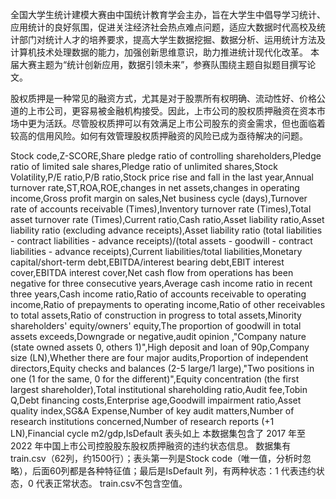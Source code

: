 全国大学生统计建模大赛由中国统计教育学会主办，旨在大学生中倡导学习统计、应用统计的良好氛围，促进关注经济社会热点难点问题，适应大数据时代高校及统计部门对统计人才的培养要求，提高大学生数据挖掘、数据分析、运用统计方法及计算机技术处理数据的能力，加强创新思维意识，助力推进统计现代化改革。
本届大赛主题为“统计创新应用，数据引领未来”，参赛队围绕主题自拟题目撰写论文。

股权质押是一种常见的融资方式，尤其是对于股票所有权明确、流动性好、价格公道的上市公司，更容易被金融机构接受。因此，上市公司的股权质押融资在资本市场中更为活跃。尽管股权质押可以有效满足上市公司股东的资金需求，但也面临着较高的信用风险。如何有效管理股权质押融资的风险已成为亟待解决的问题。

Stock code,Z-SCORE,Share pledge ratio of controlling shareholders,Pledge ratio of limited sale shares,Pledge ratio of unlimited shares,Stock Volatility,P/E ratio,P/B ratio,Stock price rise and fall in the last year,Annual turnover rate,ST,ROA,ROE,changes in net assets,changes in operating income,Gross profit margin on sales,Net business cycle (days),Turnover rate of accounts receivable (Times),Inventory turnover rate (Times),Total asset turnover rate (Times),Current ratio,Cash ratio,Asset liability ratio,Asset liability ratio (excluding advance receipts),Asset liability ratio (total liabilities - contract liabilities - advance receipts)/(total assets - goodwill - contract liabilities - advance receipts),Current liabilities/total liabilities,Monetary capital/short-term debt,EBITDA/interest bearing debt,EBIT interest cover,EBITDA interest cover,Net cash flow from operations has been negative for three consecutive years,Average cash income ratio in recent three years,Cash income ratio,Ratio of accounts receivable to operating income,Ratio of prepayments to operating income,Ratio of other receivables to total assets,Ratio of construction in progress to total assets,Minority shareholders' equity/owners' equity,The proportion of goodwill in total assets exceeds,Downgrade or negative,audit opinion ,"Company nature (state owned assets 0, others 1)",High deposit and loan of 90p,Company size (LN),Whether there are four major audits,Proportion of independent directors,Equity checks and balances (2-5 large/1 large),"Two positions in one (1 for the same, 0 for the different)",Equity concentration (the first largest shareholder),Total institutional shareholding ratio,Audit fee,Tobin Q,Debt financing costs,Enterprise age,Goodwill impairment ratio,Asset quality index,SG&A Expense,Number of key audit matters,Number of research institutions concerned,Number of research reports (+1 LN),Financial cycle m2/gdp,IsDefault
表头如上
本数据集包含了 2017 年至 2022 年中国上市公司控股股东股权质押融资的违约状态信息。
数据集有train.csv（62列，约1500行）；表头第一列是Stock code（唯一值，分析时忽略），后面60列都是各种特征值；最后是IsDefault 列，有两种状态：1 代表违约状态，0 代表正常状态。
train.csv不包含空值。
